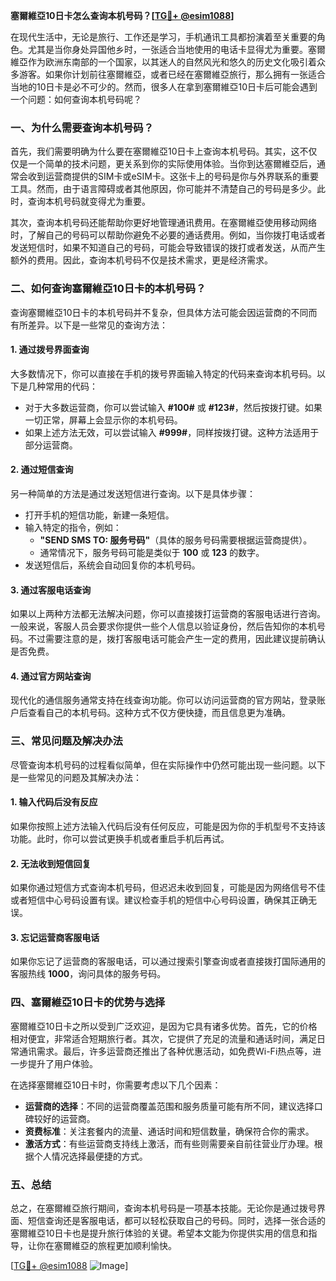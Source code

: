 **塞爾維亞10日卡怎么查询本机号码？[[TG💪+ @esim1088](https://t.me/s/esim1088)]**

在现代生活中，无论是旅行、工作还是学习，手机通讯工具都扮演着至关重要的角色。尤其是当你身处异国他乡时，一张适合当地使用的电话卡显得尤为重要。塞爾維亞作为欧洲东南部的一个国家，以其迷人的自然风光和悠久的历史文化吸引着众多游客。如果你计划前往塞爾維亞，或者已经在塞爾維亞旅行，那么拥有一张适合当地的10日卡是必不可少的。然而，很多人在拿到塞爾維亞10日卡后可能会遇到一个问题：如何查询本机号码呢？

### 一、为什么需要查询本机号码？

首先，我们需要明确为什么要在塞爾維亞10日卡上查询本机号码。其实，这不仅仅是一个简单的技术问题，更关系到你的实际使用体验。当你到达塞爾維亞后，通常会收到运营商提供的SIM卡或eSIM卡。这张卡上的号码是你与外界联系的重要工具。然而，由于语言障碍或者其他原因，你可能并不清楚自己的号码是多少。此时，查询本机号码就变得尤为重要。

其次，查询本机号码还能帮助你更好地管理通讯费用。在塞爾維亞使用移动网络时，了解自己的号码可以帮助你避免不必要的通话费用。例如，当你拨打电话或者发送短信时，如果不知道自己的号码，可能会导致错误的拨打或者发送，从而产生额外的费用。因此，查询本机号码不仅是技术需求，更是经济需求。

### 二、如何查询塞爾維亞10日卡的本机号码？

查询塞爾維亞10日卡的本机号码并不复杂，但具体方法可能会因运营商的不同而有所差异。以下是一些常见的查询方法：

#### 1. **通过拨号界面查询**
   大多数情况下，你可以直接在手机的拨号界面输入特定的代码来查询本机号码。以下是几种常用的代码：
   - 对于大多数运营商，你可以尝试输入 **#100#** 或 **#123#**，然后按拨打键。如果一切正常，屏幕上会显示你的本机号码。
   - 如果上述方法无效，可以尝试输入 **#999#**，同样按拨打键。这种方法适用于部分运营商。

#### 2. **通过短信查询**
   另一种简单的方法是通过发送短信进行查询。以下是具体步骤：
   - 打开手机的短信功能，新建一条短信。
   - 输入特定的指令，例如：
     - **"SEND SMS TO: 服务号码"**（具体的服务号码需要根据运营商提供）。
     - 通常情况下，服务号码可能是类似于 **100** 或 **123** 的数字。
   - 发送短信后，系统会自动回复你的本机号码。

#### 3. **通过客服电话查询**
   如果以上两种方法都无法解决问题，你可以直接拨打运营商的客服电话进行咨询。一般来说，客服人员会要求你提供一些个人信息以验证身份，然后告知你的本机号码。不过需要注意的是，拨打客服电话可能会产生一定的费用，因此建议提前确认是否免费。

#### 4. **通过官方网站查询**
   现代化的通信服务通常支持在线查询功能。你可以访问运营商的官方网站，登录账户后查看自己的本机号码。这种方式不仅方便快捷，而且信息更为准确。

### 三、常见问题及解决办法

尽管查询本机号码的过程看似简单，但在实际操作中仍然可能出现一些问题。以下是一些常见的问题及其解决办法：

#### 1. **输入代码后没有反应**
   如果你按照上述方法输入代码后没有任何反应，可能是因为你的手机型号不支持该功能。此时，你可以尝试更换手机或者重启手机后再试。

#### 2. **无法收到短信回复**
   如果你通过短信方式查询本机号码，但迟迟未收到回复，可能是因为网络信号不佳或者短信中心号码设置有误。建议检查手机的短信中心号码设置，确保其正确无误。

#### 3. **忘记运营商客服电话**
   如果你忘记了运营商的客服电话，可以通过搜索引擎查询或者直接拨打国际通用的客服热线 **1000**，询问具体的服务号码。

### 四、塞爾維亞10日卡的优势与选择

塞爾維亞10日卡之所以受到广泛欢迎，是因为它具有诸多优势。首先，它的价格相对便宜，非常适合短期旅行者。其次，它提供了充足的流量和通话时间，满足日常通讯需求。最后，许多运营商还推出了各种优惠活动，如免费Wi-Fi热点等，进一步提升了用户体验。

在选择塞爾維亞10日卡时，你需要考虑以下几个因素：
- **运营商的选择**：不同的运营商覆盖范围和服务质量可能有所不同，建议选择口碑较好的运营商。
- **资费标准**：关注套餐内的流量、通话时间和短信数量，确保符合你的需求。
- **激活方式**：有些运营商支持线上激活，而有些则需要亲自前往营业厅办理。根据个人情况选择最便捷的方式。

### 五、总结

总之，在塞爾維亞旅行期间，查询本机号码是一项基本技能。无论你是通过拨号界面、短信查询还是客服电话，都可以轻松获取自己的号码。同时，选择一张合适的塞爾維亞10日卡也是提升旅行体验的关键。希望本文能为你提供实用的信息和指导，让你在塞爾維亞的旅程更加顺利愉快。

[[TG💪+ @esim1088](https://t.me/s/esim1088) ![Image](https://i.postimg.cc/4NQfJmqS/Snipaste-2025-05-13-00-14-12.png)]